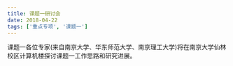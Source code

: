 ```yaml
---
title: 课题一研讨会
date: 2018-04-22
tags: ['重点专项', '课题一']
---
```


课题一各位专家(来自南京大学、华东师范大学、南京理工大学)将在南京大学仙林校区计算机楼探讨课题一工作思路和研究进展。

<!--more-->

